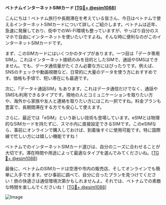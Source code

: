 **ベトナムインターネットSIMカード [[TG💪+ @esim1088](https://t.me/s/esim1088)]**

こんにちは！ベトナム旅行や長期滞在を考えている皆さん、今日はベトナムで使えるインターネットSIMカードについて詳しくご紹介します。ベトナムは近年、急速に発展しており、街中でのWi-Fi環境も整っていますが、やっぱり自分のスマホで自由にインターネットを使いたいですよね。そんな時に便利なのがこのインターネットSIMカードです。

まず、このSIMカードにはいくつかのタイプがあります。一つ目は「データ専用SIM」。これはインターネット接続のみを目的としたSIMで、通話やSMSはできません。でも、データ通信量がたくさん必要な方にはぴったりです。例えば、SNSのチェックや動画視聴など、日常的に大量のデータを使う方におすすめです。価格も手頃で、短い滞在にも最適です。

次に、「データ＋通話SIM」もあります。これはデータ通信だけでなく、通話やSMSも利用できるタイプです。現地の人とコミュニケーションを取りたい方や、海外から家族や友人と連絡を取りたい方にはこれ一択ですね。料金プランも豊富で、長期間滞在する方でも安心して使えます。

さらに、最近では「eSIM」という新しい技術も登場しています。eSIMとは物理的なSIMカードを持たずに、スマホ内に直接設定できるSIMです。このeSIMなら、事前にオンラインで購入しておけば、到着後すぐに使用可能です。特に国際線で忙しい方には嬉しい機能ですね！

ベトナムでのインターネットSIMカード選びは、自分のニーズに合わせることが大切です。滞在時間や用途によって最適なタイプを選んでみてくださいね。[[TG💪+ @esim1088](https://t.me/s/esim1088)]

最後に、ベトナムのSIMカードは空港や市内の販売店、そしてオンラインでも簡単に入手できます。ぜひ事前に調べて、自分に合ったプランを見つけてください！旅の快適さは通信環境次第かもしれませんよ。それでは、ベトナムでの素敵な時間を楽しんでくださいね！ [[TG💪+ @esim1088](https://t.me/s/esim1088)] 

![Image](https://i.postimg.cc/Y0z9fWf4/image.png)